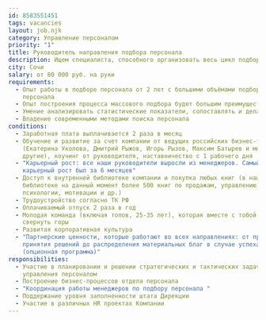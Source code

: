 ```yaml
---
id: 8583551451
tags: vacancies
layout: job.njk
category: Управление персоналом
priority: "1"
title: Руководитель направления подбора персонала
description: Ищем специалиста, способного организовать весь цикл подбора персонала.
city: Сочи
salary: от 80 000 руб. на руки
requirements:
  - Опыт работы в подборе персонала от 2 лет с большими объёмами подбора
    персонала
  - Опыт построения процесса массового подбора будет большим преимуществом
  - Умение анализировать статистические показатели, сопоставлять и делать выводы
  - Владение современными методами поиска персонала
conditions:
  - Заработная плата выплачивается 2 раза в месяц
  - Обучение и развитие за счет компании от ведущих российских бизнес-тренеров
    (Екатерина Уколова, Дмитрий Рыжов, Игорь Рызов, Максим Батырев и многие
    другие), коучинг от руководителя, наставничество с 1 рабочего дня
  - "Карьерный рост: все наши руководители выросли из менеджеров. Самый быстрый
    карьерный рост был за 6 месяцев"
  - Доступ к внутренней библиотеке компании и покупка любых книг (в нашей
    библиотеке на данный момент более 500 книг по продажам, управлению,
    психологии, мотивации и др.)
  - Трудоустройство согласно ТК РФ
  - Оплачиваемый отпуск 2 раза в год
  - Молодая команда (включая топов, 25-35 лет), которая вместе с тобой хочет
    свернуть горы
  - Развитая корпоративная культура
  - "Партнерские ценности, которые работают во всех направлениях: от процесса
    принятия решений до распределения материальных благ в случае успеха компании
    (опционная программа)"
responsibilities:
  - Участие в планировании и решении стратегических и тактических задач в рамках
    управления персоналом
  - Построение бизнес-процессов отдела персонала
  - "Координация работы менеджеров по подбору персонала "
  - Поддержание уровня заполненности штата Дирекции
  - Участие в различных HR проектах Компании
---
```

